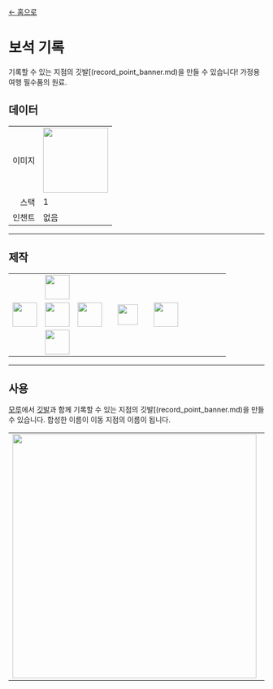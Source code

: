 [← 홈으로](../)
# 보석 기록
기록할 수 있는 지점의 깃발[(record_point_banner.md)을 만들 수 있습니다!
가정용 여행 필수품의 원료.

## 데이터
<table>
    <tr><td align="end">이미지</td><td><img src="https://i.imgur.com/5IDgby3.png" width="128"/></td></tr>
    <tr><td align="end">스택</td><td>1</td></tr>
    <tr><td align="end">인챈트</td><td>없음</td></tr>
</table>

---

## 제작
<table>
    <tr><td></td><td><img src="https://i.imgur.com/wkLqvqi.png" width="48"/></td><td></td><td colspan="3"></td></tr>
    <tr><td><img src="https://i.imgur.com/wkLqvqi.png" width="48"/></td><td><img src="https://i.imgur.com/fWIUn4F.png" width="48"/></td><td><img src="https://i.imgur.com/wkLqvqi.png" width="48"/></td><td width="70" align="center"><img src="https://i.imgur.com/VE0KqIE.png" width="40"/></td><td><img src="https://i.imgur.com/5IDgby3.png" width="48"/></td><td width="70"></td></tr>
    <tr><td></td><td><img src="https://i.imgur.com/wkLqvqi.png" width="48"/></td><td></td><td colspan="3"></td></tr>
</table>

---

## 사용
[모루](https://minecraft.fandom.com/ko/wiki/모루)에서 [깃발](https://minecraft.fandom.com/ko/wiki/깃발)과 함께 기록할 수 있는 지점의 깃발[(record_point_banner.md)을 만들 수 있습니다.
합성한 이름이 이동 지점의 이름이 됩니다.

<table>
    <tr><td><img src="https://i.imgur.com/Xq6yCL5.png" width="480"/></td><td><img src="https://i.imgur.com/YE5JOw8.png" width="480"/></td></tr>
</table>
